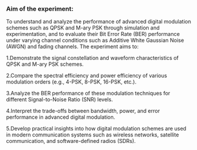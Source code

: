 ### Aim of the experiment:
To understand and analyze the performance of advanced digital modulation schemes such as QPSK and M-ary PSK through simulation and experimentation, and to evaluate their Bit Error Rate (BER) performance under varying channel conditions such as Additive White Gaussian Noise (AWGN) and fading channels. The experiment aims to:

1.Demonstrate the signal constellation and waveform characteristics of QPSK and M-ary PSK schemes.

2.Compare the spectral efficiency and power efficiency of various modulation orders (e.g., 4-PSK, 8-PSK, 16-PSK, etc.).

3.Analyze the BER performance of these modulation techniques for different Signal-to-Noise Ratio (SNR) levels.

4.Interpret the trade-offs between bandwidth, power, and error performance in advanced digital modulation.

5.Develop practical insights into how digital modulation schemes are used in modern communication systems such as wireless networks, satellite communication, and software-defined radios (SDRs).


